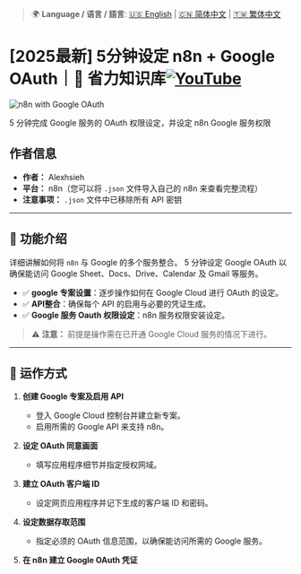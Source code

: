 > 🌍 **Language / 语言 / 語言**: [🇺🇸 English](./readme-en.md) | [🇨🇳 简体中文](./readme-cn.md) | [🇹🇼 繁体中文](./readme.md)

# [2025最新] 5分钟设定 n8n + Google OAuth｜🧠 省力知识库[![YouTube](https://img.shields.io/badge/Watch%20on-YouTube-red?logo=youtube)](https://youtu.be/V-iT-HbBOew)

![n8n with Google OAuth](https://github.com/qwedsazxc78/ai-automation-n8n/blob/main/n8n/10-n8n-with-google-oauth/cover.png?raw=true)

5 分钟完成 Google 服务的 OAuth 权限设定，并设定 n8n Google 服务权限

## 作者信息

* **作者：** Alexhsieh
* **平台：** n8n（您可以将 `.json` 文件导入自己的 n8n 来查看完整流程）
* **注意事项：** `.json` 文件中已移除所有 API 密钥

---

## 📌 功能介绍

详细讲解如何将 `n8n` 与 Google 的多个服务整合。
5 分钟设定 Google OAuth 以确保能访问 Google Sheet、Docs、Drive、Calendar 及 Gmail 等服务。

*  ✅ **google 专案设置**：逐步操作如何在 Google Cloud 进行 OAuth 的设定。
*  ✅ **API整合**：确保每个 API 的启用与必要的凭证生成。
*  ✅ **Google 服务 Oauth 权限设定**：n8n 服务权限安装设定。

> ⚠ **注意：** 前提是操作需在已开通 Google Cloud 服务的情况下进行。

---

## 🔧 运作方式

1. **创建 Google 专案及启用 API**
   - 登入 Google Cloud 控制台并建立新专案。
   - 启用所需的 Google API 来支持 n8n。

2. **设定 OAuth 同意画面**
   - 填写应用程序细节并指定授权网域。

3. **建立 OAuth 客户端 ID**
   - 设定网页应用程序并记下生成的客户端 ID 和密码。

4. **设定数据存取范围**
   - 指定必须的 OAuth 信息范围，以确保能访问所需的 Google 服务。

5. **在 n8n 建立 Google OAuth 凭证**